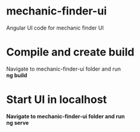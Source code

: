 # mechanic-finder-ui
Angular UI code for mechanic finder UI

# Compile and create build
Navigate to mechanic-finder-ui folder and run <br>
<b>ng build<b>

# Start UI in localhost
Navigate to mechanic-finder-ui folder and run <br>
<b>ng serve<b>
